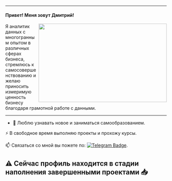 ----------------
<p>

   #### Привет! Меня зовут Дмитрий!
   <img src="https://github.com/DAYT-43/Formalization/blob/main/gihubreadme.gif" align="right" width="400" height="245" />
   Я аналитик данных с многогранным опытом в различных сферах бизнеса, стремлюсь к самосовершенствованию и желаю приносить измеримую ценность бизнесу благодаря грамотной работе с данными.
   

---
* :telescope: Люблю узнавать новое и заниматься самообразованием.

:zap: В свободное время выполняю проекты и прохожу курсы.

:mailbox: Связаться со мной вы пожете по: [![Telegram Badge](https://img.shields.io/badge/-Telegram-blue?style=flat&logo=Telegram&logoColor=white)](https://t.me/SPECTRRODIUM)</a>.

⚠️ Сейчас профиль находится в стадии наполнения завершенными проектами 📥
---
